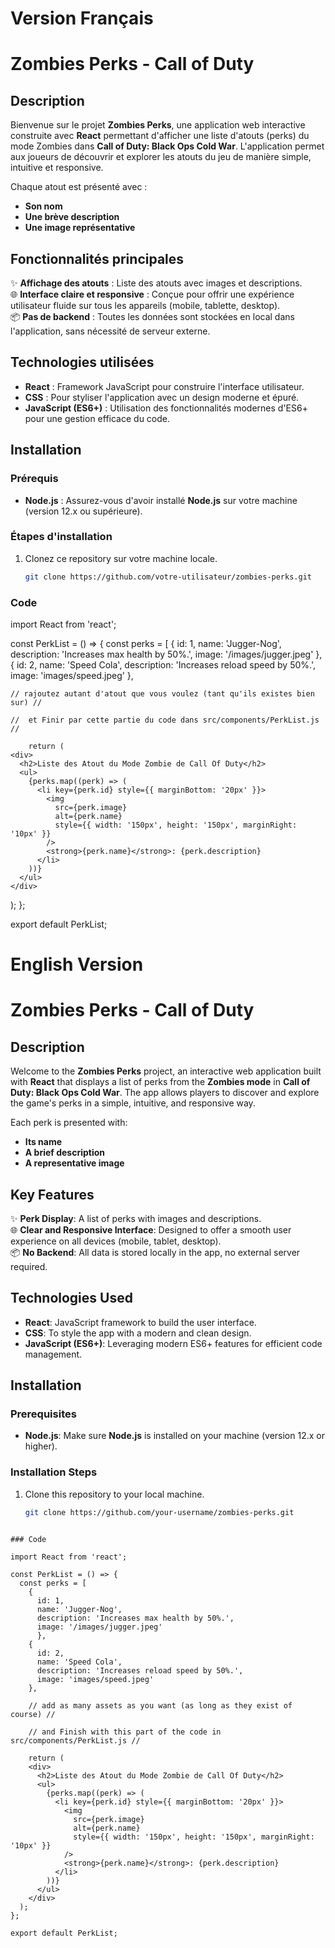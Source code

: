 # Version Français

# Zombies Perks - Call of Duty

## Description

Bienvenue sur le projet **Zombies Perks**, une application web interactive construite avec **React** permettant d'afficher une liste d'atouts (perks) du mode Zombies dans **Call of Duty: Black Ops Cold War**. L'application permet aux joueurs de découvrir et explorer les atouts du jeu de manière simple, intuitive et responsive.

Chaque atout est présenté avec :
- **Son nom**
- **Une brève description**
- **Une image représentative**

## Fonctionnalités principales

✨ **Affichage des atouts** : Liste des atouts avec images et descriptions.  
🌐 **Interface claire et responsive** : Conçue pour offrir une expérience utilisateur fluide sur tous les appareils (mobile, tablette, desktop).  
📦 **Pas de backend** : Toutes les données sont stockées en local dans l'application, sans nécessité de serveur externe.

## Technologies utilisées

- **React** : Framework JavaScript pour construire l'interface utilisateur.
- **CSS** : Pour styliser l'application avec un design moderne et épuré.
- **JavaScript (ES6+)** : Utilisation des fonctionnalités modernes d'ES6+ pour une gestion efficace du code.

## Installation

### Prérequis

- **Node.js** : Assurez-vous d'avoir installé **Node.js** sur votre machine (version 12.x ou supérieure).

### Étapes d'installation

1. Clonez ce repository sur votre machine locale.
   ```bash
   git clone https://github.com/votre-utilisateur/zombies-perks.git
   ```
### Code

import React from 'react';

const PerkList = () => {
  const perks = [
    {
      id: 1,
      name: 'Jugger-Nog',
      description: 'Increases max health by 50%.',
      image: '/images/jugger.jpeg'
      },      
    {
      id: 2,
      name: 'Speed Cola',
      description: 'Increases reload speed by 50%.',
      image: 'images/speed.jpeg'
    },

    // rajoutez autant d'atout que vous voulez (tant qu'ils existes bien sur) //

    //  et Finir par cette partie du code dans src/components/PerkList.js  //

        return (
    <div>
      <h2>Liste des Atout du Mode Zombie de Call Of Duty</h2>
      <ul>
        {perks.map((perk) => (
          <li key={perk.id} style={{ marginBottom: '20px' }}>
            <img
              src={perk.image}
              alt={perk.name}
              style={{ width: '150px', height: '150px', marginRight: '10px' }}
            />
            <strong>{perk.name}</strong>: {perk.description}
          </li>
        ))}
      </ul>
    </div>
  );
};

export default PerkList;

# English Version

# Zombies Perks - Call of Duty

## Description

Welcome to the **Zombies Perks** project, an interactive web application built with **React** that displays a list of perks from the **Zombies mode** in **Call of Duty: Black Ops Cold War**. The app allows players to discover and explore the game's perks in a simple, intuitive, and responsive way.

Each perk is presented with:
- **Its name**
- **A brief description**
- **A representative image**

## Key Features

✨ **Perk Display**: A list of perks with images and descriptions.  
🌐 **Clear and Responsive Interface**: Designed to offer a smooth user experience on all devices (mobile, tablet, desktop).  
📦 **No Backend**: All data is stored locally in the app, no external server required.

## Technologies Used

- **React**: JavaScript framework to build the user interface.
- **CSS**: To style the app with a modern and clean design.
- **JavaScript (ES6+)**: Leveraging modern ES6+ features for efficient code management.

## Installation

### Prerequisites

- **Node.js**: Make sure **Node.js** is installed on your machine (version 12.x or higher).

### Installation Steps

1. Clone this repository to your local machine.
   ```bash
   git clone https://github.com/your-username/zombies-perks.git
```

### Code

import React from 'react';

const PerkList = () => {
  const perks = [
    {
      id: 1,
      name: 'Jugger-Nog',
      description: 'Increases max health by 50%.',
      image: '/images/jugger.jpeg'
      },      
    {
      id: 2,
      name: 'Speed Cola',
      description: 'Increases reload speed by 50%.',
      image: 'images/speed.jpeg'
    },

    // add as many assets as you want (as long as they exist of course) // 

    // and Finish with this part of the code in src/components/PerkList.js //

    return (
    <div>
      <h2>Liste des Atout du Mode Zombie de Call Of Duty</h2>
      <ul>
        {perks.map((perk) => (
          <li key={perk.id} style={{ marginBottom: '20px' }}>
            <img
              src={perk.image}
              alt={perk.name}
              style={{ width: '150px', height: '150px', marginRight: '10px' }}
            />
            <strong>{perk.name}</strong>: {perk.description}
          </li>
        ))}
      </ul>
    </div>
  );
};

export default PerkList;